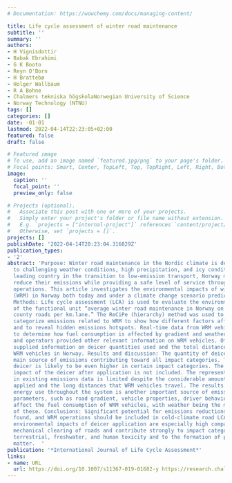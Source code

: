 ```yaml
---
# Documentation: https://wowchemy.com/docs/managing-content/

title: Life cycle assessment of winter road maintenance
subtitle: ''
summary: ''
authors:
- H Vignisdottir
- Babak Ebrahimi
- G K Booto
- Reyn O'Born
- H Brattebø
- Holger Wallbaum
- R A Bohne
- Chalmers tekniska högskolaNorwegian University of Science
- Norway Technology (NTNU)
tags: []
categories: []
date: -01-01
lastmod: 2022-04-14T22:23:05+02:00
featured: false
draft: false

# Featured image
# To use, add an image named `featured.jpg/png` to your page's folder.
# Focal points: Smart, Center, TopLeft, Top, TopRight, Left, Right, BottomLeft, Bottom, BottomRight.
image:
  caption: ''
  focal_point: ''
  preview_only: false

# Projects (optional).
#   Associate this post with one or more of your projects.
#   Simply enter your project's folder or file name without extension.
#   E.g. `projects = ["internal-project"]` references `content/project/deep-learning/index.md`.
#   Otherwise, set `projects = []`.
projects: []
publishDate: '2022-04-14T20:23:04.316829Z'
publication_types:
- '2'
abstract: 'Purpose: Winter road maintenance in the Nordic climate is demanding due
  to challenging weather conditions, high precipitation, and icy conditions. As a
  leading country in the transition to low-emission transport, Norway must work to
  reduce their emissions while providing a safe level of service through winter maintenance
  operations. This article investigates the environmental impacts of winter road maintenance
  (WRM) in Norway both today and under a climate change scenario predicted for 2050.
  Methods: Life cycle assessment (LCA) is used to evaluate the environmental impact
  of the functional unit “average winter road maintenance in Norway on national and
  county roads per km.lane.” The ReCiPe (hierarchy) method was used to identify and
  categorize emissions related to WRM to show how different factors affect the system
  and to reveal hidden emissions hotspots. Real-time data from WRM vehicles were used
  to determine how fuel consumption is affected by gradient and weather. Producers
  and operators provided other relevant information on WRM vehicles. Official reports
  supplied information on deicer quantities used and the total distance driven by
  WRM vehicles in Norway. Results and discussion: The quantity of deicer used is the
  main source of emissions contributing toward all impact categories. The effect of
  deicer is likely to be even higher in certain impact categories. The environmental
  impact of the deicer after application is not included. The representation of WRM
  in existing emissions data is limited despite the considerable amount of deicer
  applied and the long distances that WRM vehicles travel. The results document how
  energy use throughout the system is another important source of emissions. Various
  parameters, such as road gradient, vehicle properties, driver behavior, and weather,
  affect the fuel consumption of WRM vehicles, with weather being the most important
  of these. Conclusions: Significant potential for emissions reductions from WRM was
  found, and WRM operations should be included in cold-climate road LCA studies. The
  environmental impacts of deicer application are especially high compared to the
  mechanical clearing of roads and contribute strongly to impact categories such as
  terrestrial, freshwater, and human toxicity and to the formation of particulate
  matter.  '
publication: '*International Journal of Life Cycle Assessment*'
links:
- name: URL
  url: https://doi.org/10.1007/s11367-019-01682-y https://research.chalmers.se/publication/515882
---
```

